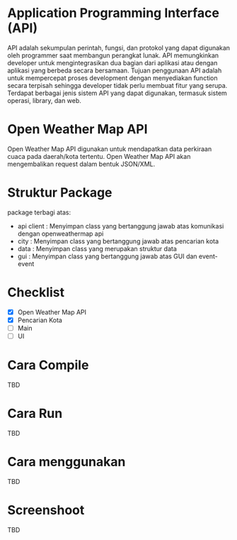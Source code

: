 # Application Programming Interface (API)

API adalah sekumpulan perintah, fungsi, dan protokol yang dapat digunakan oleh programmer saat membangun 
perangkat lunak. API memungkinkan developer untuk mengintegrasikan dua bagian dari aplikasi atau dengan
aplikasi yang berbeda secara bersamaan. Tujuan penggunaan API adalah untuk mempercepat proses development 
dengan menyediakan function secara terpisah sehingga developer tidak perlu membuat fitur yang serupa. 
Terdapat berbagai jenis sistem API yang dapat digunakan, termasuk sistem operasi, library, dan web. 

# Open Weather Map API

Open Weather Map API digunakan untuk mendapatkan data perkiraan cuaca pada daerah/kota tertentu. 
Open Weather Map API akan mengembalikan request dalam bentuk JSON/XML.

# Struktur Package

package terbagi atas:
- api client : Menyimpan class yang bertanggung jawab atas komunikasi dengan openweathermap api
- city : Menyimpan class yang bertanggung jawab atas pencarian kota
- data : Menyimpan class yang merupakan struktur data
- gui : Menyimpan class yang bertanggung jawab atas GUI dan event-event

# Checklist

- [x] Open Weather Map API
- [x] Pencarian Kota
- [ ] Main
- [ ] UI

# Cara Compile

TBD

# Cara Run

TBD

# Cara menggunakan

TBD

# Screenshoot

TBD